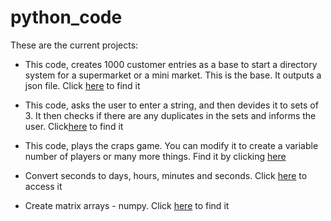 # python_code
These are the current projects:
* This code, creates 1000 customer entries as a base to start a directory system for a supermarket or a mini market. This is the base. It outputs a json file.
Click [here](https://github.com/MichaelDinglis/python_projects/blob/master/No.1%20-%20Customers1000.py) to find it

* This code, asks the user to enter a string, and then devides it to sets of 3. It then checks if there are any duplicates in the sets and informs the user.
Click[here](https://github.com/MichaelDinglis/python_projects/blob/master/No.2%20-%20Check%20for%20duplicate%20characters.py) to find it

 * This code, plays the craps game. You can modify it to create a variable number of players or many more things. Find it by clicking 
 [here](https://github.com/MichaelDinglis/python_projects/blob/master/RollDice%20Final.py)
  
* Convert seconds to days, hours, minutes and seconds. Click [here](https://github.com/MichaelDinglis/python_projects/blob/master/Secs%20to%20days.ipynb) to access it

* Create matrix arrays - numpy. Click [here](https://github.com/MichaelDinglis/python_projects/blob/master/Rows%20and%20columns.py) to find it
